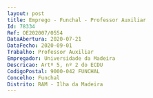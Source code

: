 ```yaml
--- 
layout: post
title: Emprego - Funchal - Professor Auxiliar
Id: 78334
Ref: OE202007/0554
DataAbertura: 2020-07-21
DataFecho: 2020-09-01
Trabalho: Professor Auxiliar
Empregador: Universidade da Madeira
Descricao: Artº 5, nº 2 do ECDU
CodigoPostal: 9000-042 FUNCHAL
Concelho: Funchal
Distrito: RAM - Ilha da Madeira
--- 
```

